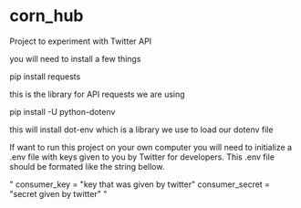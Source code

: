 # corn_hub
Project to experiment with Twitter API

you will need to install a few things

pip install requests

this is the library for API requests we are using


pip install -U python-dotenv

this will install dot-env which is a library we use to load our dotenv file

If want to run this project on your own computer you will need to initialize a .env file with keys given to you by Twitter for developers.
This .env file should be formated like the string bellow.

"
consumer_key = "key that was given by twitter"
consumer_secret = "secret given by twitter"
"
